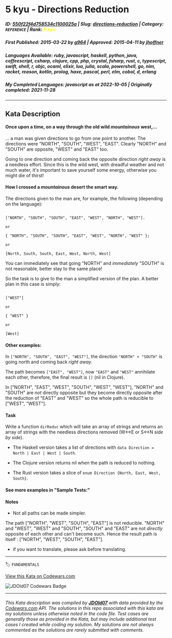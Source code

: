# 5 kyu - Directions Reduction

##### **ID**: [550f22f4d758534c1100025a](https://www.codewars.com/kata/550f22f4d758534c1100025a) | **Slug**: [directions-reduction](https://www.codewars.com/kata/550f22f4d758534c1100025a) | **Category**: `REFERENCE` | **Rank**: <span style="color:yellow">5 kyu</span>

##### **First Published**: 2015-03-22 ***by*** [g964](https://www.codewars.com/users/g964) | **Approved**: 2015-04-11 ***by*** [jhoffner](https://www.codewars.com/users/jhoffner)

##### **Languages Available**: ruby, javascript, haskell, python, java, coffeescript, csharp, clojure, cpp, php, crystal, fsharp, rust, c, typescript, swift, shell, r, objc, ocaml, elixir, lua, julia, scala, powershell, go, nim, racket, reason, kotlin, prolog, haxe, pascal, perl, elm, cobol, d, erlang

##### **My Completed Languages**: javascript ***as at*** 2022-10-05 | **Originally completed**: 2021-11-28

---

## Kata Description


#### Once upon a time, on a way through the old wild *mountainous* west,…



… a man was given directions to go from one point to another. The directions were "NORTH", "SOUTH", "WEST", "EAST". Clearly "NORTH" and "SOUTH" are opposite, "WEST" and "EAST" too. 



Going to one direction and coming back the opposite direction *right away* is a needless effort. Since this is the wild west, with dreadful weather and not much water, it's important to save yourself some energy, otherwise you might die of thirst!



#### How I crossed a *mountainous* desert the smart way.



The directions given to the man are, for example, the following (depending on the language):



```

["NORTH", "SOUTH", "SOUTH", "EAST", "WEST", "NORTH", "WEST"].

or

{ "NORTH", "SOUTH", "SOUTH", "EAST", "WEST", "NORTH", "WEST" };

or

[North, South, South, East, West, North, West]

```

You can immediately see that going "NORTH" and *immediately* "SOUTH" is not reasonable, better stay to the same place!

So the task is to give to the man a simplified version of the plan. A better plan in this case is simply:



```

["WEST"]

or

{ "WEST" }

or

[West]

```



#### Other examples:



In `["NORTH", "SOUTH", "EAST", "WEST"]`, the direction `"NORTH" + "SOUTH"` is going north and coming back *right away*. 



The path becomes `["EAST", "WEST"]`, now `"EAST"` and `"WEST"` annihilate each other, therefore, the final result is `[]` (nil in Clojure).



In ["NORTH", "EAST", "WEST", "SOUTH", "WEST", "WEST"], "NORTH" and "SOUTH" are *not* directly opposite but they become directly opposite after the reduction of "EAST" and "WEST" so the whole path is reducible to ["WEST", "WEST"].



#### Task



Write a function `dirReduc` which will take an array of strings and returns an array of strings with the needless directions removed (W<->E or S<->N *side by side*).



- The Haskell version takes a list of directions with `data Direction = North | East | West | South`. 

- The Clojure version returns nil when the path is reduced to nothing. 

- The Rust version takes a slice of `enum Direction {North, East, West, South}`.



#### See more examples in "Sample Tests:"



#### Notes



- Not all paths can be made simpler. 

The path ["NORTH", "WEST", "SOUTH", "EAST"] is not reducible. "NORTH" and "WEST", "WEST" and "SOUTH", "SOUTH" and "EAST" are not *directly* opposite of each other and can't become such. Hence the result path is itself : ["NORTH", "WEST", "SOUTH", "EAST"].

- if you want to translate, please ask before translating.



---


🏷 `FUNDAMENTALS`


[View this Kata on Codewars.com](https://www.codewars.com/kata/550f22f4d758534c1100025a)

![](https://www.codewars.com/users/jdold07/badges/large "JDOld07 Codewars Badge")

---

###### *This Kata description was compiled by [**JDOld07**](https://tpstech.dev) with data provided by the [Codewars.com](https://www.codewars.com) API.  The solutions in this repo associated with this kata are my solutions unless otherwise noted in the code file.  Test cases are generally those as provided in the Kata, but may include additional test cases I created while coding my solution.  My solutions are not always commented as the solutions are rarely submitted with comments.*
